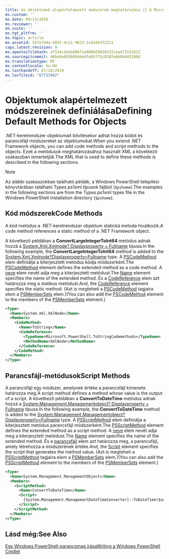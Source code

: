 ```yaml
---
title: Az objektumok alapértelmezett módszerek meghatározása |} A Microsoft Docs
ms.custom: ''
ms.date: 09/13/2016
ms.reviewer: ''
ms.suite: ''
ms.tgt_pltfrm: ''
ms.topic: article
ms.assetid: 53fe744a-485f-4c21-9623-1cb546372211
caps.latest.revision: 9
ms.openlocfilehash: af554cde5e888f2a008028010332caa473151622
ms.sourcegitcommit: 46bebe692689ebedfe65ff2c828fe666b443198d
ms.translationtype: MT
ms.contentlocale: hu-HU
ms.lasthandoff: 07/10/2019
ms.locfileid: "67733982"
---
```

# <a name="defining-default-methods-for-objects"></a><span data-ttu-id="acee7-102">Objektumok alapértelmezett módszereinek definiálása</span><span class="sxs-lookup"><span data-stu-id="acee7-102">Defining Default Methods for Objects</span></span>

<span data-ttu-id="acee7-103">.NET-keretrendszer objektumait bővítésekor adhat hozzá kódot és parancsfájl módszereket az objektumokat.</span><span class="sxs-lookup"><span data-stu-id="acee7-103">When you extend .NET Framework objects, you can add code methods and script methods to the objects.</span></span> <span data-ttu-id="acee7-104">Ezek a metódusok meghatározásához használt XML a következő szakaszban ismertetjük.</span><span class="sxs-lookup"><span data-stu-id="acee7-104">The XML that is used to define these methods is described in the following sections.</span></span>

> [!NOTE]
> <span data-ttu-id="acee7-105">Az alábbi szakaszokban található példák, a Windows PowerShell telepítési könyvtárában található Types.ps1xml típusok fájlból (`$pshome`).</span><span class="sxs-lookup"><span data-stu-id="acee7-105">The examples in the following sections are from the Types.ps1xml types file in the Windows PowerShell installation directory (`$pshome`).</span></span>

## <a name="code-methods"></a><span data-ttu-id="acee7-106">Kód módszerek</span><span class="sxs-lookup"><span data-stu-id="acee7-106">Code Methods</span></span>

<span data-ttu-id="acee7-107">A kód metódus a .NET-keretrendszer objektum statická metoda hivatkozik.</span><span class="sxs-lookup"><span data-stu-id="acee7-107">A code method references a static method of a .NET Framework object.</span></span>

<span data-ttu-id="acee7-108">A következő példában a **ConvertLargeIntegerToInt64** metódus adnak hozzá a [System.Xml.Xmlnode? Displayproperty = Fullname](/dotnet/api/System.Xml.XmlNode) típusa.</span><span class="sxs-lookup"><span data-stu-id="acee7-108">In the following example, the **ConvertLargeIntegerToInt64** method is added to the [System.Xml.Xmlnode?Displayproperty=Fullname](/dotnet/api/System.Xml.XmlNode) type.</span></span> <span data-ttu-id="acee7-109">A [PSCodeMethod](/dotnet/api/system.management.automation.pscodemethod) elem definiálja a kiterjesztett metódus kódja módszerként.</span><span class="sxs-lookup"><span data-stu-id="acee7-109">The [PSCodeMethod](/dotnet/api/system.management.automation.pscodemethod) element defines the extended method as a code method.</span></span> <span data-ttu-id="acee7-110">A [neve](/dotnet/api/system.management.automation.psmemberinfo.name?view=pscore-6.2.0#System_Management_Automation_PSMemberInfo_Name) elem nevét adja meg a kiterjesztett metódust.</span><span class="sxs-lookup"><span data-stu-id="acee7-110">The [Name](/dotnet/api/system.management.automation.psmemberinfo.name?view=pscore-6.2.0#System_Management_Automation_PSMemberInfo_Name) element specifies the name of the extended method.</span></span> <span data-ttu-id="acee7-111">És a [CodeReference](/dotnet/api/system.management.automation.pscodemethod.codereference?view=pscore-6.2.0#System_Management_Automation_PSCodeMethod_CodeReference) elem azt határozza meg a statikus metódust.</span><span class="sxs-lookup"><span data-stu-id="acee7-111">And, the [CodeReference](/dotnet/api/system.management.automation.pscodemethod.codereference?view=pscore-6.2.0#System_Management_Automation_PSCodeMethod_CodeReference) element specifies the static method.</span></span> <span data-ttu-id="acee7-112">(Azt is megteheti a [PSCodeMethod](/dotnet/api/system.management.automation.pscodemethod) tagjaira elem a [PSMemberSets](/dotnet/api/system.management.automation.psmemberset?view=pscore-6.2.0) elem.)</span><span class="sxs-lookup"><span data-stu-id="acee7-112">(You can also add the [PSCodeMethod](/dotnet/api/system.management.automation.pscodemethod) element to the members of the [PSMemberSets](/dotnet/api/system.management.automation.psmemberset?view=pscore-6.2.0) element.)</span></span>

```xml
<Type>
  <Name>System.Xml.XmlNode</Name>
  <Members>
    <CodeMethod>
      <Name>ToString</Name>
      <CodeReference>
        <TypeName>Microsoft.PowerShell.ToStringCodemethods</TypeName>
        <MethodName>XmlNode</MethodName>
      </CodeReference>
    </CodeMethod>
  </Members>
</Type>
```

## <a name="script-methods"></a><span data-ttu-id="acee7-113">Parancsfájl-metódusok</span><span class="sxs-lookup"><span data-stu-id="acee7-113">Script Methods</span></span>

<span data-ttu-id="acee7-114">A parancsfájl egy módszer, amelynek értéke a parancsfájl kimenete határozza meg.</span><span class="sxs-lookup"><span data-stu-id="acee7-114">A script method defines a method whose value is the output of a script.</span></span> <span data-ttu-id="acee7-115">A következő példában a **ConvertToDateTime** metódus adnak hozzá a [System.Management.Managementobject? Displayproperty = Fullname](/dotnet/api/System.Management.ManagementObject) típusa.</span><span class="sxs-lookup"><span data-stu-id="acee7-115">In the following example, the **ConvertToDateTime** method is added to the [System.Management.Managementobject?Displayproperty=Fullname](/dotnet/api/System.Management.ManagementObject) type.</span></span> <span data-ttu-id="acee7-116">A [PSScriptMethod](/dotnet/api/system.management.automation.psscriptmethod?view=pscore-6.2.0) elem definiálja a kiterjesztett metódus parancsfájl módszerként.</span><span class="sxs-lookup"><span data-stu-id="acee7-116">The [PSScriptMethod](/dotnet/api/system.management.automation.psscriptmethod?view=pscore-6.2.0) element defines the extended method as a script method.</span></span> <span data-ttu-id="acee7-117">A [neve](/dotnet/api/system.management.automation.psmemberinfo.name?view=pscore-6.2.0#System_Management_Automation_PSMemberInfo_Name) elem nevét adja meg a kiterjesztett metódust.</span><span class="sxs-lookup"><span data-stu-id="acee7-117">The [Name](/dotnet/api/system.management.automation.psmemberinfo.name?view=pscore-6.2.0#System_Management_Automation_PSMemberInfo_Name) element specifies the name of the extended method.</span></span> <span data-ttu-id="acee7-118">És a [parancsfájl](/dotnet/api/system.management.automation.psscriptmethod.script?view=pscore-6.2.0#System_Management_Automation_PSScriptMethod_Script) elem azt határozza meg, a parancsfájl, amely létrehozza a módszerének értéke.</span><span class="sxs-lookup"><span data-stu-id="acee7-118">And, the [Script](/dotnet/api/system.management.automation.psscriptmethod.script?view=pscore-6.2.0#System_Management_Automation_PSScriptMethod_Script) element specifies the script that generates the method value.</span></span> <span data-ttu-id="acee7-119">(Azt is megteheti a [PSScriptMethod](/dotnet/api/system.management.automation.psscriptmethod?view=pscore-6.2.0) tagjaira elem a [PSMemberSets](/dotnet/api/system.management.automation.psmemberset?view=pscore-6.2.0) elem.)</span><span class="sxs-lookup"><span data-stu-id="acee7-119">(You can also add the [PSScriptMethod](/dotnet/api/system.management.automation.psscriptmethod?view=pscore-6.2.0) element to the members of the [PSMemberSets](/dotnet/api/system.management.automation.psmemberset?view=pscore-6.2.0) element.)</span></span>

```xml
<Type>
  <Name>System.Management.ManagementObject</Name>
  <Members>
    <ScriptMethod>
      <Name>ConvertToDateTime</Name>
      <Script>
        [System.Management.ManagementDateTimeConverter]::ToDateTime($args[0])
      </Script>
    </ScriptMethod>
  </Members>
</Type>
```

## <a name="see-also"></a><span data-ttu-id="acee7-120">Lásd még:</span><span class="sxs-lookup"><span data-stu-id="acee7-120">See Also</span></span>

[<span data-ttu-id="acee7-121">Egy Windows PowerShell-parancsmag írása</span><span class="sxs-lookup"><span data-stu-id="acee7-121">Writing a Windows PowerShell Cmdlet</span></span>](./writing-a-windows-powershell-cmdlet.md)
